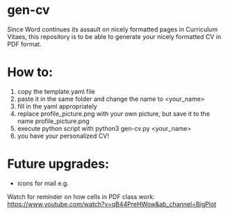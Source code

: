 # gen-cv
Since Word continues its assault on nicely formatted pages in Curriculum Vitaes, this repository is to be able to generate your nicely formatted CV in PDF format.

# How to:
1. copy the template.yaml file
2. paste it in the same folder and change the name to <your_name>
3. fill in the yaml appropriately
4. replace profile_picture.png with your own picture, but save it to the name profile_picture.png
4. execute python script with python3 gen-cv.py <your_name>
5. you have your personalized CV!

# Future upgrades:
- icons for mail e.g.

Watch for reminder on how cells in PDF class work: https://www.youtube.com/watch?v=qB44PreHWow&ab_channel=BigPlot